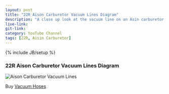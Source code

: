 ```yaml
---
layout: post
title: "22R Aison Carburetor Vacuum Lines Diagram"
description: "A close up look at the vacuum line on an Asin carburetor from a 22R engine."
live-link: 
git-link: 
category: YouTube Channel
tags: [22R, Aisin Carburetor]
---
```

{% include JB/setup %}

### 22R Aison Carburetor Vacuum Lines Diagram

![Aison Carburetor Vacuum Lines](http://isaacdozier.com/assets/themes//img/22r_vacuum.jpg)

Buy [Vacuum Hoses](https://www.lceperformance.com/22RE-Silicone-Vacuum-Hose-Kit-Black-p/1072442.htm)